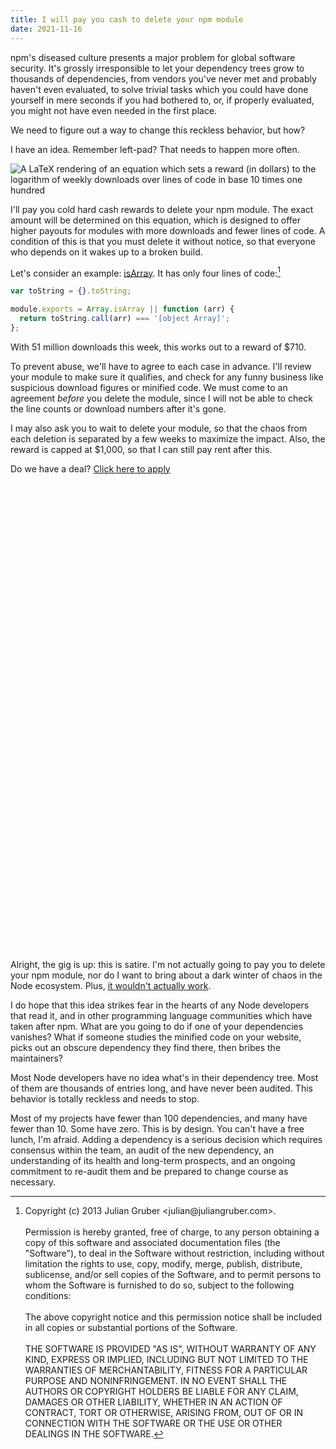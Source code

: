 ```yaml
---
title: I will pay you cash to delete your npm module
date: 2021-11-16
---
```


npm's diseased culture presents a major problem for global software security.
It's grossly irresponsible to let your dependency trees grow to thousands of
dependencies, from vendors you've never met and probably haven't even evaluated,
to solve trivial tasks which you could have done yourself in mere seconds if you
had bothered to, or, if properly evaluated, you might not have even needed in
the first place.

We need to figure out a way to change this reckless behavior, but how?

I have an idea. Remember left-pad? That needs to happen more often.

![A LaTeX rendering of an equation which sets a reward (in dollars) to the logarithm of weekly downloads over lines of code in base 10 times one hundred](https://l.sr.ht/Fe7o.svg)

I'll pay you cold hard cash rewards to delete your npm module. The exact amount
will be determined on this equation, which is designed to offer higher payouts
for modules with more downloads and fewer lines of code. A condition of this is
that you must delete it without notice, so that everyone who depends on it wakes
up to a broken build.

Let's consider an example: [isArray][0]. It has only four lines of code:[^1]

[0]: https://www.npmjs.com/package/isarray

```javascript
var toString = {}.toString;

module.exports = Array.isArray || function (arr) {
  return toString.call(arr) === '[object Array]';
};
```

[^1]: Copyright (c) 2013 Julian Gruber \<julian\@juliangruber.com\>. <br /><br />
  Permission is hereby granted, free of charge, to any person obtaining a copy
  of this software and associated documentation files (the "Software"), to deal
  in the Software without restriction, including without limitation the rights
  to use, copy, modify, merge, publish, distribute, sublicense, and/or sell
  copies of the Software, and to permit persons to whom the Software is
  furnished to do so, subject to the following conditions:<br /><br />
  The above copyright notice and this permission notice shall be included in all
  copies or substantial portions of the Software.<br /><br />
  THE SOFTWARE IS PROVIDED "AS IS", WITHOUT WARRANTY OF ANY KIND, EXPRESS OR
  IMPLIED, INCLUDING BUT NOT LIMITED TO THE WARRANTIES OF MERCHANTABILITY,
  FITNESS FOR A PARTICULAR PURPOSE AND NONINFRINGEMENT. IN NO EVENT SHALL THE
  AUTHORS OR COPYRIGHT HOLDERS BE LIABLE FOR ANY CLAIM, DAMAGES OR OTHER
  LIABILITY, WHETHER IN AN ACTION OF CONTRACT, TORT OR OTHERWISE, ARISING FROM,
  OUT OF OR IN CONNECTION WITH THE SOFTWARE OR THE USE OR OTHER DEALINGS IN THE
  SOFTWARE.

With 51 million downloads this week, this works out to a reward of $710.

To prevent abuse, we'll have to agree to each case in advance. I'll review your
module to make sure it qualifies, and check for any funny business like
suspicious download figures or minified code. We must come to an agreement
*before* you delete the module, since I will not be able to check the line
counts or download numbers after it's gone.

I may also ask you to wait to delete your module, so that the chaos from each
deletion is separated by a few weeks to maximize the impact. Also, the reward is
capped at $1,000, so that I can still pay rent after this.

Do we have a deal? [Click here to apply](#conclusion)

<br /> <br /> <br /> <br /> <br /> <br /> <br /> <br /> <br /> <br /> <br />
<br /> <br /> <br /> <br /> <br /> <br /> <br /> <br /> <br /> <br /> <br />
<br /> <br /> <br /> <br /> <br /> <br /> <br /> <br /> <br /> <br /> <br />
<br /> <br /> <br /> <br /> <br /> <br /> <br /> <br /> <br /> <br /> <br />
<a id="conclusion"></a>

Alright, the gig is up: this is satire. I'm not actually going to pay you to
delete your npm module, nor do I want to bring about a dark winter of chaos in
the Node ecosystem. Plus, [it wouldn't actually work][node response].

[node response]: https://blog.npmjs.org/post/141905368000/changes-to-npms-unpublish-policy

I do hope that this idea strikes fear in the hearts of any Node developers that
read it, and in other programming language communities which have taken after
npm. What are you going to do if one of your dependencies vanishes?  What if
someone studies the minified code on your website, picks out an obscure
dependency they find there, then bribes the maintainers?

Most Node developers have no idea what's in their dependency tree. Most of them
are thousands of entries long, and have never been audited. This behavior is
totally reckless and needs to stop.

Most of my projects have fewer than 100 dependencies, and many have fewer than
10. Some have zero. This is by design. You can't have a free lunch, I'm afraid.
Adding a dependency is a serious decision which requires consensus within the
team, an audit of the new dependency, an understanding of its health and
long-term prospects, and an ongoing commitment to re-audit them and be prepared
to change course as necessary.
